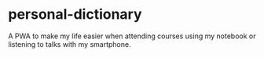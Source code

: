 # personal-dictionary
A PWA to make my life easier when attending courses using my notebook or listening to talks with my smartphone.
